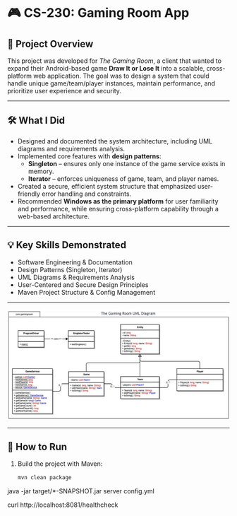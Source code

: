 # 🎮 CS-230: Gaming Room App

## 📖 Project Overview
This project was developed for *The Gaming Room*, a client that wanted to expand their Android-based game **Draw It or Lose It** into a scalable, cross-platform web application. The goal was to design a system that could handle unique game/team/player instances, maintain performance, and prioritize user experience and security.

---

## 🛠 What I Did
- Designed and documented the system architecture, including UML diagrams and requirements analysis.  
- Implemented core features with **design patterns**:  
  - **Singleton** – ensures only one instance of the game service exists in memory.  
  - **Iterator** – enforces uniqueness of game, team, and player names.  
- Created a secure, efficient system structure that emphasized user-friendly error handling and constraints.  
- Recommended **Windows as the primary platform** for user familiarity and performance, while ensuring cross-platform capability through a web-based architecture.  

---

## 💡 Key Skills Demonstrated
- Software Engineering & Documentation  
- Design Patterns (Singleton, Iterator)  
- UML Diagrams & Requirements Analysis  
- User-Centered and Secure Design Principles  
- Maven Project Structure & Config Management  

---

![UML Diagram](docs/uml.png)

---

## 🚀 How to Run
1. Build the project with Maven:
   ```bash
   mvn clean package
java -jar target/*-SNAPSHOT.jar server config.yml

curl http://localhost:8081/healthcheck
